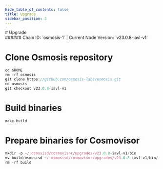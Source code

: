 ```yaml
---
hide_table_of_contents: false
title: Upgrade
sidebar_position: 3
---
```


<div class="h1-with-icon icon-osmosis">
# Upgrade
</div>
###### Chain ID: `osmosis-1` | Current Node Version: `v23.0.8-iavl-v1`


# Clone Osmosis repository
```js
cd $HOME
rm -rf osmosis
git clone https://github.com/osmosis-labs/osmosis.git
cd osmosis
git checkout v23.0.8-iavl-v1
 ```

# Build binaries
```js
make build
 ```

# Prepare binaries for Cosmovisor
```js
mkdir -p ~/.osmosisd/cosmovisor/upgrades/v23.0.8-iavl-v1/bin
mv build/osmosisd ~/.osmosisd/cosmovisor/upgrades/v23.0.8-iavl-v1/bin/
rm -rf build
```
